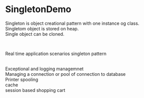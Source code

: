 # SingletonDemo<br/>

Singleton is object creational pattern with one instance og class.<br/>
Singletom object is stored on heap.<br/>
Single object can be cloned.

<br>
<p>Real time application scenarios singleton pattern</p><br/>
Exceptional and logging managemnet <br/>
Managing a connection or pool of connection to database <br/>
Printer spooling <br/>
cache <br/>
session based shopping cart <br/>


